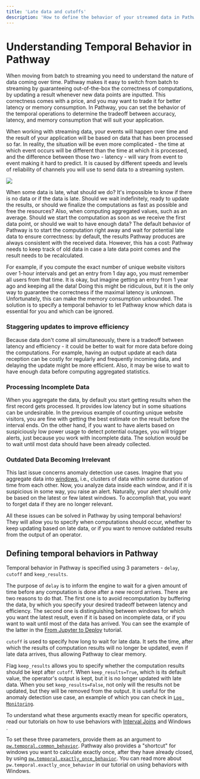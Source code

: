 ```yaml
---
title: 'Late data and cutoffs'
description: 'How to define the behavior of your streamed data in Pathway'
---
```



# Understanding Temporal Behavior in Pathway

When moving from batch to streaming you need to understand the nature of data coming over time. Pathway makes it easy to switch from batch to streaming by guaranteeing out-of-the-box the correctness of computations, by updating a result whenever new data points are inputted. This correctness comes with a price, and you may want to trade it for better latency or memory consumption. In Pathway, you can set the behavior of the temporal operations to determine the tradeoff between accuracy, latency, and memory consumption that will suit your application.

When working with streaming data, your events will happen over time and the result of your application will be based on data that has been processed so far. In reality, the situation will be even more complicated - the time at which event occurs will be different than the time at which it is processed, and the difference between those two - latency - will vary from event to event making it hard to predict. It is caused by different speeds and levels of reliability of channels you will use to send data to a streaming system.

<img src="/assets/content/documentation/behavior-guide/event-time-vs-processing-time.svg">
<!-- canva link: https://www.canva.com/design/DAF3tvptQG4/TGTqc9sHoWUrDHYs5bP_dg/edit -->

When some data is late, what should we do?
It's impossible to know if there is no data or if the data is late.
Should we wait indefinitely, ready to update the results, or should we finalize the computations as fast as possible and free the resources?
Also, when computing aggregated values, such as an average. Should we start the computation as soon as we receive the first data point, or should we wait to have enough data?
The default behavior of Pathway is to start the computation right away and wait for potential late data to ensure correctness: by default, the results Pathway produces are always consistent with the received data.
However, this has a cost: Pathway needs to keep track of old data in case a late data point comes and the result needs to be recalculated.

For example, if you compute the exact number of unique website visitors over 1-hour intervals and get an entry from 1 day ago, you must remember all users from that time. It is okay, but imagine getting an entry from 1 year ago and keeping all the data! Doing this might be ridiculous, but it is the only way to guarantee the correctness if the maximal latency is unknown. Unfortunately, this can make the memory consumption unbounded. The solution is to specify a temporal behavior to let Pathway know which data is essential for you and which can be ignored.

### Staggering updates to improve efficiency

Because data don't come all simultaneously, there is a tradeoff between latency and efficiency - it could be better to wait for more data before doing the computations.
For example, having an output update at each data reception can be costly for regularly and frequently incoming data, and delaying the update might be more efficient.
Also, it may be wise to wait to have enough data before computing aggregated statistics.

### Processing Incomplete Data

When you aggregate the data, by default you start getting results when the first record gets processed. It provides low latency but in some situations can be undesirable. In the previous example of counting unique website visitors, you are fine with getting the best estimate on the result before the interval ends. On the other hand, if you want to have alerts based on suspiciously low power usage to detect potential outages, you will trigger alerts, just because you work with incomplete data. The solution would be to wait until most data should have been already collected.

### Outdated Data Becoming Irrelevant
This last issue concerns anomaly detection use cases. Imagine that you aggregate data into [windows](/developers/user-guide/temporal-data/windows-manual), i.e., clusters of data within some duration of time from each other. Now, you analyze data inside each window, and if it is suspicious in some way, you raise an alert. Naturally, your alert should only be based on the latest or few latest windows. To accomplish that, you want to forget data if they are no longer relevant.

All these issues can be solved in Pathway by using temporal behaviors! They will allow you to specify when computations should occur, whether to keep updating based on late data, or if you want to remove outdated results from the output of an operator.

## Defining temporal behaviors in Pathway

Temporal behavior in Pathway is specified using 3 parameters - `delay`, `cutoff` and `keep_results`.

The purpose of `delay` is to inform the engine to wait for a given amount of time before any computation is done after a new record arrives. There are two reasons to do that. The first one is to avoid recomputation by buffering the data, by which you specify your desired tradeoff between latency and efficiency. The second one is distinguishing between windows for which you want the latest result, even if it is based on incomplete data, or if you want to wait until most of the data has arrived. You can see the example of the latter in the [From Jupyter to Deploy](/developers/user-guide/exploring-pathway/from-jupyter-to-deploy) tutorial.

`cutoff` is used to specify how long to wait for late data. It sets the time, after which the results of computation results will no longer be updated, even if late data arrives, thus allowing Pathway to clear memory.

Flag `keep_results` allows you to specify whether the computation results should be kept after `cutoff`. When `keep_results=True`, which is its default value, the operator's output is kept, but it is no longer updated with late data. When you set `keep_results=False`, not only will the results not be updated, but they will be removed from the output. It is useful for the anomaly detection use case, an example of which you can check in [`Log Monitoring`](/developers/showcases/realtime-log-monitoring).

To understand what these arguments exactly mean for specific operators, read our tutorials on how to use behaviors with [Interval Joins](/developers/user-guide/temporal-data/temporal_behavior/) and Windows <!--TODO: add link-->.

To set these three parameters, provide them as an argument to [`pw.temporal.common_behavior`](/developers/api-docs/temporal#pathway.stdlib.temporal.common_behavior). Pathway also provides a "shortcut" for windows you want to calculate exactly once, after they have already closed, by using [`pw.temporal.exactly_once_behavior`](/developers/api-docs/temporal#pathway.stdlib.temporal.exactly_once_behavior). You can read more about `pw.temporal.exactly_once_behavior` in our tutorial on using behaviors with Windows. <!--TODO link-->
